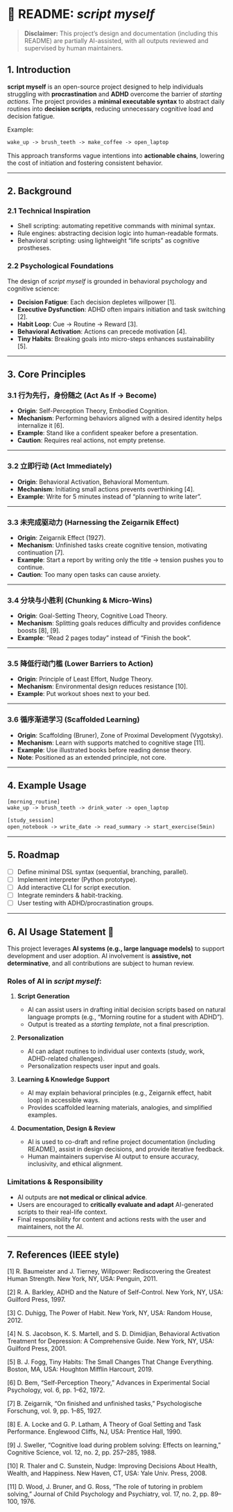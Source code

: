 # 📜 README: *script myself*

> **Disclaimer:** This project’s design and documentation (including this README) are partially AI-assisted, with all outputs reviewed and supervised by human maintainers.

## 1. Introduction

**script myself** is an open-source project designed to help individuals struggling with **procrastination** and **ADHD** overcome the barrier of *starting actions*.
The project provides a **minimal executable syntax** to abstract daily routines into **decision scripts**, reducing unnecessary cognitive load and decision fatigue.

Example:

```txt
wake_up -> brush_teeth -> make_coffee -> open_laptop
```

This approach transforms vague intentions into **actionable chains**, lowering the cost of initiation and fostering consistent behavior.

---

## 2. Background

### 2.1 Technical Inspiration

* Shell scripting: automating repetitive commands with minimal syntax.
* Rule engines: abstracting decision logic into human-readable formats.
* Behavioral scripting: using lightweight “life scripts” as cognitive prostheses.

### 2.2 Psychological Foundations

The design of *script myself* is grounded in behavioral psychology and cognitive science:

* **Decision Fatigue**: Each decision depletes willpower \[1].
* **Executive Dysfunction**: ADHD often impairs initiation and task switching \[2].
* **Habit Loop**: Cue → Routine → Reward \[3].
* **Behavioral Activation**: Actions can precede motivation \[4].
* **Tiny Habits**: Breaking goals into micro-steps enhances sustainability \[5].

---

## 3. Core Principles

### 3.1 行为先行，身份随之 (Act As If → Become)

* **Origin**: Self-Perception Theory, Embodied Cognition.
* **Mechanism**: Performing behaviors aligned with a desired identity helps internalize it \[6].
* **Example**: Stand like a confident speaker before a presentation.
* **Caution**: Requires real actions, not empty pretense.

---

### 3.2 立即行动 (Act Immediately)

* **Origin**: Behavioral Activation, Behavioral Momentum.
* **Mechanism**: Initiating small actions prevents overthinking \[4].
* **Example**: Write for 5 minutes instead of “planning to write later”.

---

### 3.3 未完成驱动力 (Harnessing the Zeigarnik Effect)

* **Origin**: Zeigarnik Effect (1927).
* **Mechanism**: Unfinished tasks create cognitive tension, motivating continuation \[7].
* **Example**: Start a report by writing only the title → tension pushes you to continue.
* **Caution**: Too many open tasks can cause anxiety.

---

### 3.4 分块与小胜利 (Chunking & Micro-Wins)

* **Origin**: Goal-Setting Theory, Cognitive Load Theory.
* **Mechanism**: Splitting goals reduces difficulty and provides confidence boosts \[8], \[9].
* **Example**: “Read 2 pages today” instead of “Finish the book”.

---

### 3.5 降低行动门槛 (Lower Barriers to Action)

* **Origin**: Principle of Least Effort, Nudge Theory.
* **Mechanism**: Environmental design reduces resistance \[10].
* **Example**: Put workout shoes next to your bed.

---

### 3.6 循序渐进学习 (Scaffolded Learning)

* **Origin**: Scaffolding (Bruner), Zone of Proximal Development (Vygotsky).
* **Mechanism**: Learn with supports matched to cognitive stage \[11].
* **Example**: Use illustrated books before reading dense theory.
* **Note**: Positioned as an extended principle, not core.

---

## 4. Example Usage

```txt
[morning_routine]
wake_up -> brush_teeth -> drink_water -> open_laptop
```

```txt
[study_session]
open_notebook -> write_date -> read_summary -> start_exercise(5min)
```

---

## 5. Roadmap

* [ ] Define minimal DSL syntax (sequential, branching, parallel).
* [ ] Implement interpreter (Python prototype).
* [ ] Add interactive CLI for script execution.
* [ ] Integrate reminders & habit-tracking.
* [ ] User testing with ADHD/procrastination groups.

---

## 6. AI Usage Statement 🤖

This project leverages **AI systems (e.g., large language models)** to support development and user adoption.
AI involvement is **assistive, not determinative**, and all contributions are subject to human review.

### Roles of AI in *script myself*:

1. **Script Generation**

   * AI can assist users in drafting initial decision scripts based on natural language prompts (e.g., “Morning routine for a student with ADHD”).
   * Output is treated as a *starting template*, not a final prescription.

2. **Personalization**

   * AI can adapt routines to individual user contexts (study, work, ADHD-related challenges).
   * Personalization respects user input and goals.

3. **Learning & Knowledge Support**

   * AI may explain behavioral principles (e.g., Zeigarnik effect, habit loop) in accessible ways.
   * Provides scaffolded learning materials, analogies, and simplified examples.

4. **Documentation, Design & Review**

   * AI is used to co-draft and refine project documentation (including README), assist in design decisions, and provide iterative feedback.
   * Human maintainers supervise AI output to ensure accuracy, inclusivity, and ethical alignment.

### Limitations & Responsibility

* AI outputs are **not medical or clinical advice**.
* Users are encouraged to **critically evaluate and adapt** AI-generated scripts to their real-life context.
* Final responsibility for content and actions rests with the user and maintainers, not the AI.

---

## 7. References (IEEE style)

[1] R. Baumeister and J. Tierney, Willpower: Rediscovering the Greatest Human Strength. New York, NY, USA: Penguin, 2011.

[2] R. A. Barkley, ADHD and the Nature of Self-Control. New York, NY, USA: Guilford Press, 1997.

[3] C. Duhigg, The Power of Habit. New York, NY, USA: Random House, 2012.

[4] N. S. Jacobson, K. S. Martell, and S. D. Dimidjian, Behavioral Activation Treatment for Depression: A Comprehensive Guide. New York, NY, USA: Guilford Press, 2001.

[5] B. J. Fogg, Tiny Habits: The Small Changes That Change Everything. Boston, MA, USA: Houghton Mifflin Harcourt, 2019.

[6] D. Bem, “Self-Perception Theory,” Advances in Experimental Social Psychology, vol. 6, pp. 1–62, 1972.

[7] B. Zeigarnik, “On finished and unfinished tasks,” Psychologische Forschung, vol. 9, pp. 1–85, 1927.

[8] E. A. Locke and G. P. Latham, A Theory of Goal Setting and Task Performance. Englewood Cliffs, NJ, USA: Prentice Hall, 1990.

[9] J. Sweller, “Cognitive load during problem solving: Effects on learning,” Cognitive Science, vol. 12, no. 2, pp. 257–285, 1988.

[10] R. Thaler and C. Sunstein, Nudge: Improving Decisions About Health, Wealth, and Happiness. New Haven, CT, USA: Yale Univ. Press, 2008.

[11] D. Wood, J. Bruner, and G. Ross, “The role of tutoring in problem solving,” Journal of Child Psychology and Psychiatry, vol. 17, no. 2, pp. 89–100, 1976.
